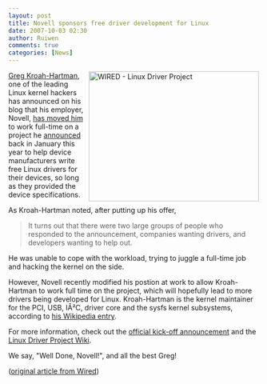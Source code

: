 ```yaml
---
layout: post
title: Novell sponsors free driver development for Linux
date: 2007-10-03 02:30
author: Ruiwen
comments: true
categories: [News]
---
```

<a href="http://blog.wired.com/monkeybites/2007/10/linux-driver-pr.html"><img src="http://inlinethumb63.webshots.com/21630/2157087220101890940S425x425Q85.jpg" title="WIRED - Linux Driver Project " alt="WIRED - Linux Driver Project " align="right" height="260" hspace="3" width="340" /></a>

<a href="http://www.kroah.com/log/">Greg Kroah-Hartman</a>, one of the leading Linux kernel hackers has announced on his blog that his employer, Novell, <a href="http://www.kroah.com/log/linux/linux_driver_project_kickoff.html">has moved him</a> to work full-time on a project he <a href="http://www.kroah.com/log/linux/free_drivers.html">announced</a> back in January this year to help device manufacturers write free Linux drivers for their devices, so long as they provided the device specifications.

As Kroah-Hartman noted, after putting up his offer,
<blockquote> It turns out that there were two large groups of people who responded to the announcement, companies wanting drivers, and developers wanting to help out.</blockquote>
He was unable to cope with the workload, trying to juggle a full-time job and hacking the kernel on the side.

However, Novell recently modified his postion at work to allow Kroah-Hartman to work full time on the project, which will hopefully lead to more drivers being developed for Linux. Kroah-Hartman is the kernel maintainer for the PCI, USB, IÂ²C, driver core and the sysfs kernel subsystems, according to <a href="http://en.wikipedia.org/wiki/Greg_Kroah-Hartman">his Wikipedia entry</a>.

For more information, check out the <a href="http://driverdev.linuxdriverproject.org/pipermail/devel/2007-September/000001.html">official kick-off announcement</a> and the <a href="http://www.linuxdriverproject.org/twiki/bin/view">Linux Driver Project Wiki</a>.

We say, "Well Done, Novell!", and all the best Greg!

(<a href="http://blog.wired.com/monkeybites/2007/10/linux-driver-pr.html">original article from Wired</a>)
